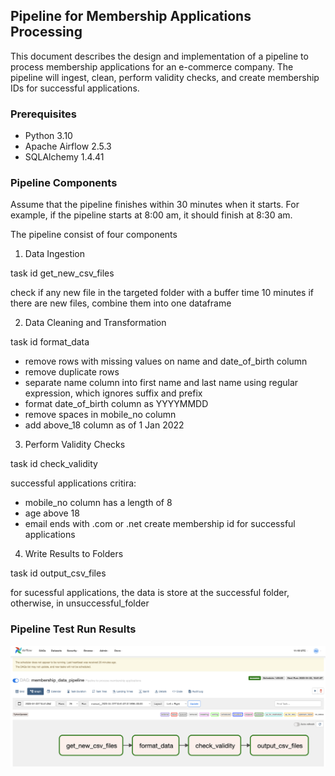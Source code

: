 ## Pipeline for Membership Applications Processing

This document describes the design and implementation of a pipeline to process membership applications for an e-commerce company. 
The pipeline will ingest, clean, perform validity checks, and create membership IDs for successful applications.

### Prerequisites
- Python 3.10
- Apache Airflow 2.5.3
- SQLAlchemy 1.4.41

### Pipeline Components

Assume that the pipeline finishes within 30 minutes when it starts.
For example, if the pipeline starts at 8:00 am, it should finish at 8:30 am.

The pipeline consist of four components

1. Data Ingestion

  task id get_new_csv_files
  
  check if any new file in the targeted folder with a buffer time 10 minutes
if there are new files, combine them into one dataframe

2. Data Cleaning and Transformation

  task id format_data
  
* remove rows with missing values on name and date_of_birth column
* remove duplicate rows
* separate name column into first name and last name using regular expression, which ignores suffix and prefix
* format date_of_birth column as YYYYMMDD
* remove spaces in mobile_no column
* add above_18 column as of 1 Jan 2022

3. Perform Validity Checks

  task id check_validity
  
successful applications critira: 
* mobile_no column has a length of 8
* age above 18
* email ends with .com or .net
create membership id for successful applications

4. Write Results to Folders

  task id output_csv_files
  
  for sucessful applications, the data is store at the successful folder, otherwise, in unsuccessful_folder


### Pipeline Test Run Results

![result image](./images/run_result.png)

